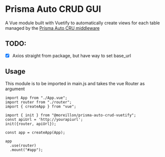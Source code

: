 # Prisma Auto CRUD GUI

A Vue module built with Vuetify to automatically create views for each table managed by the [Prisma Auto CRU middleware](https://github.com/maximemoreillon/prisma-auto-crud)

## TODO:

- [x] Axios straight from package, but have way to set base_url

## Usage

This module is to be imported in main.js and takes the vue Router as argument

```
import App from "./App.vue";
import router from "./router";
import { createApp } from "vue";

import { init } from "@moreillon/prisma-auto-crud-vuetify";
const apiUrl = 'http://yourapiurl';
init({router, apiUrl});

const app = createApp(App);

app
  .use(router)
  .mount("#app");

```
